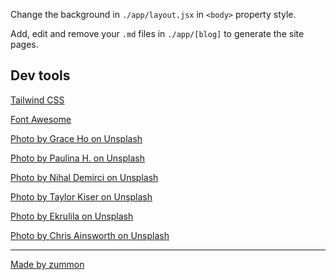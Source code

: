 Change the background in `./app/layout.jsx` in `<body>` property style.

Add, edit and remove your `.md` files in `./app/[blog]` to generate the site pages.

## Dev tools

[Tailwind CSS](https://tailwindcss.com/)

[Font Awesome](https://fontawesome.com/)

[Photo by Grace Ho on Unsplash](https://unsplash.com/photos/5f0QAmE7I3Q)

[Photo by Paulina H. on Unsplash](https://unsplash.com/photos/wyi4aejQ8vw)

[Photo by Nihal Demirci on Unsplash](https://unsplash.com/photos/9aaKx1NZPQw)

[Photo by Taylor Kiser on Unsplash](https://unsplash.com/photos/s7Vh1kg-clM)

[Photo by Ekrulila on Unsplash](https://unsplash.com/photos/09Egu9N-UyA)

[Photo by Chris Ainsworth on Unsplash](https://unsplash.com/photos/Aae5ozmFb_s)

---

[Made by zummon](https://zummon.page/)
